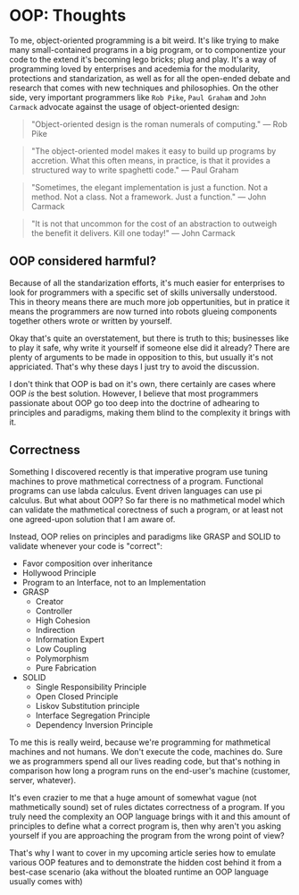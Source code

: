 # OOP: Thoughts

To me, object-oriented programming is a bit weird. It's like trying to make
many small-contained programs in a big program, or to componentize your code to
the extend it's becoming lego bricks; plug and play. It's a way of programming
loved by enterprises and acedemia for the modularity, protections and
standarization, as well as for all the open-ended debate and research that
comes with new techniques and philosophies. On the other side, very important
programmers like `Rob Pike`, `Paul Graham` and `John Carmack`
advocate against the usage of object-oriented design:

> "Object-oriented design is the roman numerals of computing." — Rob Pike

> "The object-oriented model makes it easy to build up programs by accretion.
> What this often means, in practice, is that it provides a structured way to
> write spaghetti code." — Paul Graham

> "Sometimes, the elegant implementation is just a function. Not a method. Not
> a class. Not a framework. Just a function." — John Carmack

> "It is not that uncommon for the cost of an abstraction to outweigh the
> benefit it delivers. Kill one today!" — John Carmack

## OOP considered harmful?

Because of all the standarization efforts, it's much easier for enterprises to
look for programmers with a specific set of skills universally understood. This
in theory means there are much more job oppertunities, but in pratice it means
the programmers are now turned into robots glueing components together others
wrote or written by yourself.

Okay that's quite an overstatement, but there is truth to this; businesses like
to play it safe, why write it yourself if someone else did it already? There
are plenty of arguments to be made in opposition to this, but usually it's not
appriciated. That's why these days I just try to avoid the discussion.

I don't think that OOP is bad on it's own, there certainly are cases where OOP
_is_ the best solution. However, I believe that most programmers passionate
about OOP go too deep into the doctrine of adhearing to principles and
paradigms, making them blind to the complexity it brings with it.

## Correctness

Something I discovered recently is that imperative program use tuning machines
to prove mathmetical correctness of a program. Functional programs can use
labda calculus. Event driven languages can use pi calculus. But what about OOP?
So far there is no mathmetical model which can validate the mathmetical
corectness of such a program, or at least not one agreed-upon solution that I
am aware of.

Instead, OOP relies on principles and paradigms like GRASP and SOLID to
validate whenever your code is "correct":

- Favor composition over inheritance
- Hollywood Principle
- Program to an Interface, not to an Implementation
- GRASP
    - Creator
    - Controller
    - High Cohesion
    - Indirection
    - Information Expert
    - Low Coupling
    - Polymorphism
    - Pure Fabrication
- SOLID
    - Single Responsibility Principle
    - Open Closed Principle
    - Liskov Substitution principle
    - Interface Segregation Principle
    - Dependency Inversion Principle

To me this is really weird, because we're programming for mathmetical machines
and not humans. We don't execute the code, machines do. Sure we as programmers
spend all our lives reading code, but that's nothing in comparison how long a
program runs on the end-user's machine (customer, server, whatever).

It's even crazier to me that a huge amount of somewhat vague (not mathmetically
sound) set of rules dictates correctness of a program. If you truly need the
complexity an OOP language brings with it and this amount of principles to
define what a correct program is, then why aren't you asking yourself if you
are approaching the program from the wrong point of view?

That's why I want to cover in my upcoming article series how to emulate various
OOP features and to demonstrate the hidden cost behind it from a best-case
scenario (aka without the bloated runtime an OOP language usually comes with)
